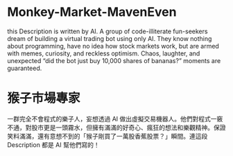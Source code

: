 # Monkey-Market-MavenEven 
this Description is written by AI. A group of code-illiterate fun-seekers dream of building a virtual trading bot using only AI. They know nothing about programming, have no idea how stock markets work, but are armed with memes, curiosity, and reckless optimism. Chaos, laughter, and unexpected “did the bot just buy 10,000 shares of bananas?” moments are guaranteed.

# 猴子市場專家
一群完全不會程式的樂子人，妄想透過 AI 做出虛擬交易機器人。他們對程式一竅不通，對股市更是一頭霧水，但擁有滿滿的好奇心、瘋狂的想法和樂觀精神。保證笑料滿滿，還有意想不到的「猴子剛買了一萬股香蕉股票？」瞬間。連這段 Description 都是 AI 幫他們寫的！
